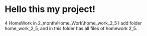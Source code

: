 # Hello this my project!

4 HomeWork in 2_month\Home_Work\home_work_2_5
I add folder home_work_2_5, and in this folder has all files of homework 2_5.